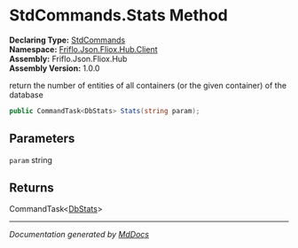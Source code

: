 ﻿<!--  
  <auto-generated>   
    The contents of this file were generated by a tool.  
    Changes to this file may be list if the file is regenerated  
  </auto-generated>   
-->

# StdCommands.Stats Method

**Declaring Type:** [StdCommands](../index.md)  
**Namespace:** [Friflo.Json.Fliox.Hub.Client](../../index.md)  
**Assembly:** Friflo.Json.Fliox.Hub  
**Assembly Version:** 1.0.0

return the number of entities of all containers (or the given container) of the database

```csharp
public CommandTask<DbStats> Stats(string param);
```

## Parameters

`param`  string

## Returns

CommandTask\<[DbStats](../../../DB/Cluster/DbStats/index.md)\>

___

*Documentation generated by [MdDocs](https://github.com/ap0llo/mddocs)*

